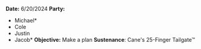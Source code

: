 **Date:** 6/20/2024
**Party:**
- Michael*
- Cole
- Justin
- Jacob*
**Objective:** Make a plan
**Sustenance**: Cane's 25-Finger Tailgate™
